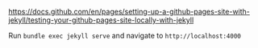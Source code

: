 


https://docs.github.com/en/pages/setting-up-a-github-pages-site-with-jekyll/testing-your-github-pages-site-locally-with-jekyll


Run `bundle exec jekyll serve` and navigate to `http://localhost:4000`